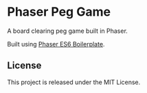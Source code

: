 # Phaser Peg Game

A board clearing peg game built in Phaser.

Built using [Phaser ES6 Boilerplate](https://github.com/belohlavek/phaser-es6-boilerplate).

## License

This project is released under the MIT License.
